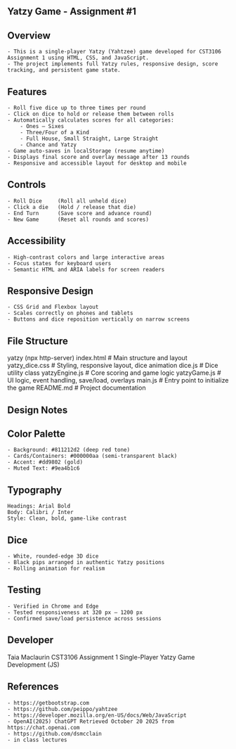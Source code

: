 
## Yatzy Game - Assignment #1
## Overview
    - This is a single-player Yatzy (Yahtzee) game developed for CST3106 Assignment 1 using HTML, CSS, and JavaScript.
    - The project implements full Yatzy rules, responsive design, score tracking, and persistent game state.

## Features
    - Roll five dice up to three times per round
    - Click on dice to hold or release them between rolls
    - Automatically calculates scores for all categories:
        - Ones – Sixes
        - Three/Four of a Kind
        - Full House, Small Straight, Large Straight
        - Chance and Yatzy
    - Game auto-saves in localStorage (resume anytime)
    - Displays final score and overlay message after 13 rounds
    - Responsive and accessible layout for desktop and mobile

## Controls
    - Roll Dice     (Roll all unheld dice)
    - Click a die	(Hold / release that die)
    - End Turn	    (Save score and advance round)
    - New Game	    (Reset all rounds and scores)
    
## Accessibility
    - High-contrast colors and large interactive areas
    - Focus states for keyboard users
    - Semantic HTML and ARIA labels for screen readers

## Responsive Design
    - CSS Grid and Flexbox layout 
    - Scales correctly on phones and tablets
    - Buttons and dice reposition vertically on narrow screens

## File Structure
yatzy (npx http-server)
    index.html          # Main structure and layout
    yatzy_dice.css      # Styling, responsive layout, dice animation
    dice.js             # Dice utility class
    yatzyEngine.js      # Core scoring and game logic
    yatzyGame.js        # UI logic, event handling, save/load, overlays
    main.js             # Entry point to initialize the game
    README.md           # Project documentation

## Design Notes
## Color Palette
    - Background: #811212d2 (deep red tone)
    - Cards/Containers: #000000aa (semi-transparent black)
    - Accent: #dd9802 (gold)
    - Muted Text: #9ea4b1c6

## Typography
    Headings: Arial Bold
    Body: Calibri / Inter
    Style: Clean, bold, game-like contrast

## Dice
    - White, rounded-edge 3D dice
    - Black pips arranged in authentic Yatzy positions
    - Rolling animation for realism

## Testing
    - Verified in Chrome and Edge
    - Tested responsiveness at 320 px – 1200 px
    - Confirmed save/load persistence across sessions

## Developer
Taia Maclaurin
CST3106 Assignment 1
Single-Player Yatzy Game Development (JS)

## References
    - https://getbootstrap.com 
    - https://github.com/peippo/yahtzee 
    - https://developer.mozilla.org/en-US/docs/Web/JavaScript
    - OpenAI(2025) ChatGPT Retrieved October 20 2025 from https://chat.openai.com
    - https://github.com/dsmcclain
    - in class lectures